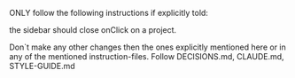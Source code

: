 ONLY follow the following instructions if explicitly told:

<!-- .1 Task -->

the sidebar should close onClick on a project.

<!-- .2 Disclaimer -->

Don`t make any other changes then the ones explicitly mentioned here or in any of the mentioned instruction-files.
Follow DECISIONS.md, CLAUDE.md, STYLE-GUIDE.md
